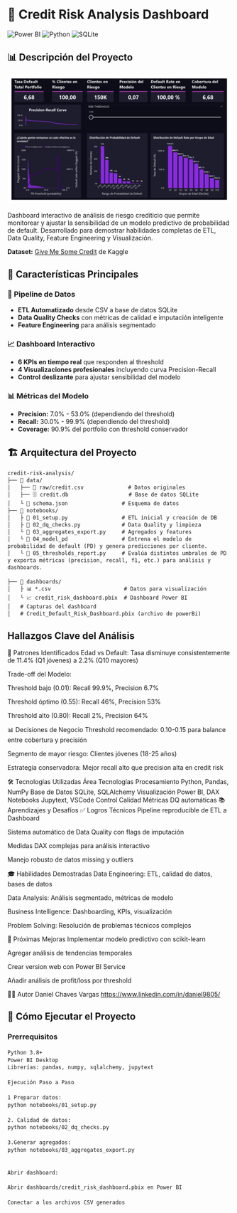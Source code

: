 # 🏦 Credit Risk Analysis Dashboard

![Power BI](https://img.shields.io/badge/Power_BI-F2C811?style=for-the-badge&logo=powerbi&logoColor=black)
![Python](https://img.shields.io/badge/Python-3776AB?style=for-the-badge&logo=python&logoColor=white)
![SQLite](https://img.shields.io/badge/SQLite-07405E?style=for-the-badge&logo=sqlite&logoColor=white)

## 📊 Descripción del Proyecto
![Dashboard Overview](Credit_Default_Risk.jpg)

Dashboard interactivo de análisis de riesgo crediticio que permite monitorear y ajustar la sensibilidad de un modelo predictivo de probabilidad de default. Desarrollado para demostrar habilidades completas de ETL, Data Quality, Feature Engineering y Visualización.

**Dataset:** [Give Me Some Credit](https://www.kaggle.com/c/GiveMeSomeCredit) de Kaggle

## 🎯 Características Principales

### 🔧 Pipeline de Datos
- **ETL Automatizado** desde CSV a base de datos SQLite
- **Data Quality Checks** con métricas de calidad e imputación inteligente
- **Feature Engineering** para análisis segmentado

### 📈 Dashboard Interactivo
- **6 KPIs en tiempo real** que responden al threshold
- **4 Visualizaciones profesionales** incluyendo curva Precision-Recall
- **Control deslizante** para ajustar sensibilidad del modelo

### 📊 Métricas del Modelo
- **Precision:** 7.0% - 53.0% (dependiendo del threshold)
- **Recall:** 30.0% - 99.9% (dependiendo del threshold) 
- **Coverage:** 90.9% del portfolio con threshold conservador

## 🏗️ Arquitectura del Proyecto

```
credit-risk-analysis/
├── 📁 data/
│   ├── 📄 raw/credit.csv              # Datos originales
│   ├── 🗄️ credit.db                   # Base de datos SQLite
│   └️ 📄 schema.json                 # Esquema de datos
├── 📁 notebooks/
│   ├️ 🐍 01_setup.py                 # ETL inicial y creación de DB
│   ├️ 🐍 02_dq_checks.py             # Data Quality y limpieza
│   └️ 🐍 03_aggregates_export.py     # Agregados y features
│   └️ 🐍 04_model_pd                 # Entrena el modelo de probabilidad de default (PD) y genera predicciones por cliente.
│   └️ 🐍 05_thresholds_report.py     # Evalúa distintos umbrales de PD y exporta métricas (precision, recall, f1, etc.) para análisis y dashboards.

├── 📁 dashboards/
│   ├️ 📊 *.csv                       # Datos para visualización
│   └️ 📈 credit_risk_dashboard.pbix  # Dashboard Power BI
│   # Capturas del dashboard
│   # Credit_Default_Risk_Dashboard.pbix (archivo de powerBi)
```

## Hallazgos Clave del Análisis
🎯 Patrones Identificados
Edad vs Default: Tasa disminuye consistentemente de 11.4% (Q1 jóvenes) a 2.2% (Q10 mayores)

Trade-off del Modelo:

Threshold bajo (0.01): Recall 99.9%, Precision 6.7%

Threshold óptimo (0.55): Recall 46%, Precision 53%

Threshold alto (0.80): Recall 2%, Precision 64%

📊 Decisiones de Negocio
Threshold recomendado: 0.10-0.15 para balance entre cobertura y precisión

Segmento de mayor riesgo: Clientes jóvenes (18-25 años)

Estrategia conservadora: Mejor recall alto que precision alta en credit risk

🛠️ Tecnologías Utilizadas
Área	Tecnologías
Procesamiento	Python, Pandas, NumPy
Base de Datos	SQLite, SQLAlchemy
Visualización	Power BI, DAX
Notebooks	Jupytext, VSCode
Control Calidad	Métricas DQ automáticas
📚 Aprendizajes y Desafíos
✅ Logros Técnicos
Pipeline reproducible de ETL a Dashboard

Sistema automático de Data Quality con flags de imputación

Medidas DAX complejas para análisis interactivo

Manejo robusto de datos missing y outliers

🎓 Habilidades Demostradas
Data Engineering: ETL, calidad de datos, bases de datos

Data Analysis: Análisis segmentado, métricas de modelo

Business Intelligence: Dashboarding, KPIs, visualización

Problem Solving: Resolución de problemas técnicos complejos

🔮 Próximas Mejoras
Implementar modelo predictivo con scikit-learn

Agregar análisis de tendencias temporales

Crear version web con Power BI Service

Añadir análisis de profit/loss por threshold

👨‍💻 Autor
Daniel Chaves Vargas 
https://www.linkedin.com/in/daniel9805/

## 🚀 Cómo Ejecutar el Proyecto

### Prerrequisitos
```bash
Python 3.8+
Power BI Desktop
Librerías: pandas, numpy, sqlalchemy, jupytext

Ejecución Paso a Paso

1 Preparar datos:
python notebooks/01_setup.py

2. Calidad de datos:
python notebooks/02_dq_checks.py

3.Generar agregados:
python notebooks/03_aggregates_export.py


Abrir dashboard:

Abrir dashboards/credit_risk_dashboard.pbix en Power BI

Conectar a los archivos CSV generados




